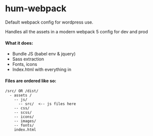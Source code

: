 # hum-webpack
Default webpack config for wordpress use.

Handles all the assets in a modern webpack 5 config for dev and prod

#### What it does:
- Bundle JS (babel env & jquery)
- Sass extraction
- Fonts, icons
- Index.html with everything in <head>
  
#### Files are ordered like so:
  
```
/src/ OR /dist/
  - assets /
    -- js/
      -- src/  <-- js files here
    -- css/
    -- scss/
    -- icons/
    -- images/
    -- fonts/
    index.html
```  

